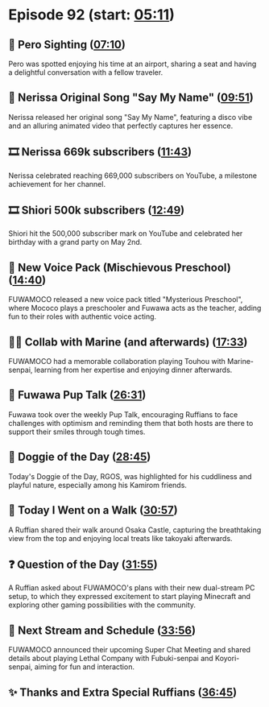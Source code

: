 # Episode 92 (start: [05:11](https://youtu.be/1pNasjVO0mk?t=05m11s))

## 👀 Pero Sighting ([07:10](https://youtu.be/1pNasjVO0mk?t=07m10s))

Pero was spotted enjoying his time at an airport, sharing a seat and having a delightful conversation with a fellow traveler.

## 🎤 Nerissa Original Song "Say My Name" ([09:51](https://youtu.be/1pNasjVO0mk?t=09m51s))

Nerissa released her original song "Say My Name", featuring a disco vibe and an alluring animated video that perfectly captures her essence.

## 🎞️ Nerissa 669k subscribers ([11:43](https://youtu.be/1pNasjVO0mk?t=11m43s))

Nerissa celebrated reaching 669,000 subscribers on YouTube, a milestone achievement for her channel.

## 🎞️ Shiori 500k subscribers ([12:49](https://youtu.be/1pNasjVO0mk?t=12m49s))

Shiori hit the 500,000 subscriber mark on YouTube and celebrated her birthday with a grand party on May 2nd.

## 📢 New Voice Pack (Mischievous Preschool) ([14:40](https://youtu.be/1pNasjVO0mk?t=14m40s))

FUWAMOCO released a new voice pack titled "Mysterious Preschool", where Mococo plays a preschooler and Fuwawa acts as the teacher, adding fun to their roles with authentic voice acting.

## 🏴‍☠️ Collab with Marine (and afterwards) ([17:33](https://youtu.be/1pNasjVO0mk?t=17m33s))

FUWAMOCO had a memorable collaboration playing Touhou with Marine-senpai, learning from her expertise and enjoying dinner afterwards.

## 📣 Fuwawa Pup Talk ([26:31](https://youtu.be/1pNasjVO0mk?t=26m31s))

Fuwawa took over the weekly Pup Talk, encouraging Ruffians to face challenges with optimism and reminding them that both hosts are there to support their smiles through tough times.

## 🐶 Doggie of the Day ([28:45](https://youtu.be/1pNasjVO0mk?t=28m45s))

Today's Doggie of the Day, RGOS, was highlighted for his cuddliness and playful nature, especially among his Kamirom friends.

## 🚶 Today I Went on a Walk ([30:57](https://youtu.be/1pNasjVO0mk?t=30m57s))

A Ruffian shared their walk around Osaka Castle, capturing the breathtaking view from the top and enjoying local treats like takoyaki afterwards.

## ❓ Question of the Day ([31:55](https://youtu.be/1pNasjVO0mk?t=31m55s))

A Ruffian asked about FUWAMOCO's plans with their new dual-stream PC setup, to which they expressed excitement to start playing Minecraft and exploring other gaming possibilities with the community.

## 📅 Next Stream and Schedule ([33:56](https://youtu.be/1pNasjVO0mk?t=33m56s))

FUWAMOCO announced their upcoming Super Chat Meeting and shared details about playing Lethal Company with Fubuki-senpai and Koyori-senpai, aiming for fun and interaction.

## ✨ Thanks and Extra Special Ruffians ([36:45](https://youtu.be/1pNasjVO0mk?t=36m45s))
